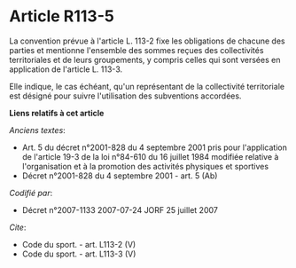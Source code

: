 # Article R113-5

La convention prévue à l'article L. 113-2 fixe les obligations de chacune des parties et mentionne l'ensemble des sommes
reçues des collectivités territoriales et de leurs groupements, y compris celles qui sont versées en application de l'article
L. 113-3. 

Elle indique, le cas échéant, qu'un représentant de la collectivité territoriale est désigné pour suivre l'utilisation des
subventions accordées.

**Liens relatifs à cet article**

_Anciens textes_:

  - Art. 5 du décret n°2001-828 du 4 septembre 2001 pris pour l'application de l'article 19-3 de la loi n°84-610 du 16 juillet 1984 modifiée relative à l'organisation et à la promotion des activités physiques et sportives
  - Décret n°2001-828 du 4 septembre 2001 - art. 5 (Ab)

_Codifié par_:

  - Décret n°2007-1133 2007-07-24 JORF 25 juillet 2007

_Cite_:

  - Code du sport. - art. L113-2 (V)
  - Code du sport. - art. L113-3 (V)

